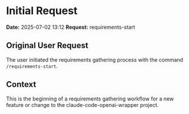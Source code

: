 # Initial Request

**Date:** 2025-07-02 13:12
**Request:** requirements-start

## Original User Request
The user initiated the requirements gathering process with the command `/requirements-start`.

## Context
This is the beginning of a requirements gathering workflow for a new feature or change to the claude-code-openai-wrapper project.